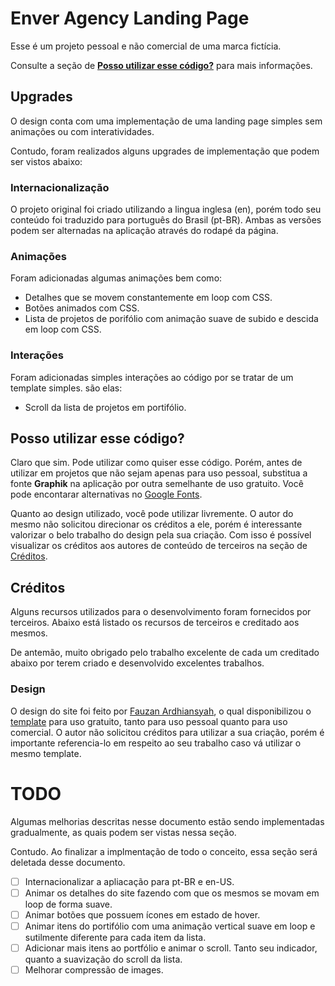# Enver Agency Landing Page

Esse é um projeto pessoal e não comercial de uma marca fictícia.

Consulte a seção de **[Posso utilizar esse código?](#posso-utilizar-esse-código?)** para mais informações.



## Upgrades

O design conta com uma implementação de uma landing page simples sem animações ou com interatividades.

Contudo, foram realizados alguns upgrades de implementação que podem ser vistos abaixo:



### Internacionalização

O projeto original foi criado utilizando a lingua inglesa (en), porém todo seu conteúdo foi traduzido para português do Brasil (pt-BR). Ambas as versões podem ser alternadas na aplicação através do rodapé da página.



### Animações

Foram adicionadas algumas animações bem como:

- Detalhes que se movem constantemente em loop com CSS.
- Botões animados com CSS.
- Lista de projetos de porifólio com animação suave de subido e descida em loop com CSS.  



### Interações

Foram adicionadas simples interações ao código por se tratar de um template simples. são elas:

- Scroll da lista de projetos em portifólio. 



## Posso utilizar esse código?

Claro que sim. Pode utilizar como quiser esse código. Porém, antes de utilizar em projetos que não sejam apenas para uso pessoal, substitua a fonte **Graphik** na aplicação por outra semelhante de uso gratuito. Você pode encontarar alternativas no [Google Fonts](https://fonts.google.com/).

Quanto ao design utilizado, você pode utilizar livremente. O autor do mesmo não solicitou direcionar os créditos a ele, porém é interessante valorizar o belo trabalho do design pela sua criação. Com isso é possível visualizar os créditos aos autores de conteúdo de terceiros na seção de [Créditos](#créditos).



## Créditos

Alguns recursos utilizados para o desenvolvimento foram fornecidos por terceiros. Abaixo está listado os recursos de terceiros e creditado aos mesmos. 

De antemão, muito obrigado pelo trabalho excelente de cada um creditado abaixo por terem criado e desenvolvido excelentes trabalhos.



### Design

O design do site foi feito por [Fauzan Ardhiansyah](https://www.behance.net/ozanardhi23), o qual disponibilizou o [template](https://www.figma.com/community/file/1058842196634115002) para uso gratuito, tanto para uso pessoal quanto para uso comercial. O autor não solicitou créditos para utilizar a sua criação, porém é importante referencia-lo em respeito ao seu trabalho caso vá utilizar o mesmo template.



# TODO

Algumas melhorias descritas nesse documento estão sendo implementadas gradualmente, as quais podem ser vistas nessa seção. 

Contudo. Ao finalizar a implmentação de todo o conceito, essa seção será deletada desse documento.

- [ ] Internacionalizar a apliacação para pt-BR e en-US.
- [ ] Animar os detalhes do site fazendo com que os mesmos se movam em loop de forma suave.
- [ ] Animar botões que possuem ícones em estado de hover.
- [ ] Animar itens do portifólio com uma animação vertical suave em loop e sutilmente diferente para cada item da lista.
- [ ] Adicionar mais itens ao portfólio e animar o scroll. Tanto seu indicador, quanto a suavização do scroll da lista.
- [ ] Melhorar compressão de images.